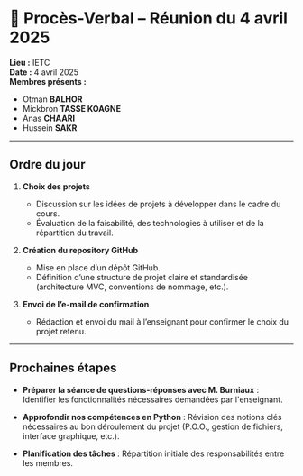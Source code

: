 
# 📄 Procès-Verbal – Réunion du 4 avril 2025

**Lieu :** IETC  
**Date :** 4 avril 2025  
**Membres présents :**
- Otman **BALHOR**
- Mickbron **TASSE KOAGNE**
- Anas **CHAARI**
- Hussein **SAKR**

---

## Ordre du jour

1. **Choix des projets**
   - Discussion sur les idées de projets à développer dans le cadre du cours.
   - Évaluation de la faisabilité, des technologies à utiliser et de la répartition du travail.

2. **Création du repository GitHub**
   - Mise en place d’un dépôt GitHub.
   - Définition d’une structure de projet claire et standardisée (architecture MVC, conventions de nommage, etc.).

3. **Envoi de l’e-mail de confirmation**
   - Rédaction et envoi du mail à l’enseignant pour confirmer le choix du projet retenu.

---

## Prochaines étapes

- **Préparer la séance de questions-réponses avec M. Burniaux** :
  Identifier les fonctionnalités nécessaires demandées par l'enseignant.

- **Approfondir nos compétences en Python** :
  Révision des notions clés nécessaires au bon déroulement du projet (P.O.O., gestion de fichiers, interface graphique, etc.).

- **Planification des tâches** :
  Répartition initiale des responsabilités entre les membres.
